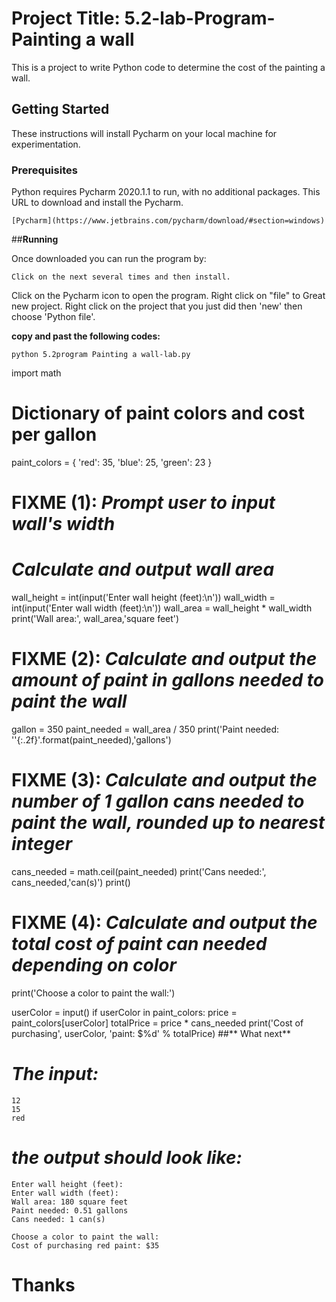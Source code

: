 # **Project Title: 5.2-lab-Program-Painting a wall**

This is a project to write  Python code to determine the cost of the painting a wall.

## **Getting Started**

These instructions will install Pycharm on your local machine for experimentation.

### **Prerequisites**

Python requires Pycharm 2020.1.1 to run, with no additional packages. This URL to download and install the Pycharm.
```
[Pycharm](https://www.jetbrains.com/pycharm/download/#section=windows)
```

##**Running**

Once downloaded you can run the program by:

```
Click on the next several times and then install.
```
Click on the Pycharm icon to open the program.
Right click on "file" to Great new project.
Right click on the project that you just did then 'new' then choose 'Python file'.

**copy and past the following codes:**

```
python 5.2program Painting a wall-lab.py 
```
import math

# Dictionary of paint colors and cost per gallon
paint_colors = {
   'red': 35,
   'blue': 25,
   'green': 23
}

# FIXME (1): *Prompt user to input wall's width*
# *Calculate and output wall area*
wall_height = int(input('Enter wall height (feet):\n'))
wall_width = int(input('Enter wall width (feet):\n'))
wall_area = wall_height * wall_width
print('Wall area:', wall_area,'square feet')
   
# FIXME (2): *Calculate and output the amount of paint in gallons needed to paint the wall*
gallon = 350
paint_needed = wall_area / 350
print('Paint needed: ''{:.2f}'.format(paint_needed),'gallons')
# FIXME (3): *Calculate and output the number of 1 gallon cans needed to paint the wall, rounded up to nearest integer*
cans_needed = math.ceil(paint_needed)
print('Cans needed:', cans_needed,'can(s)')
print()
# FIXME (4): *Calculate and output the total cost of paint can needed depending on color*
print('Choose a color to paint the wall:')


userColor = input()
if userColor in paint_colors:
    price = paint_colors[userColor]
    totalPrice = price * cans_needed
    print('Cost of purchasing', userColor, 'paint: $%d' % totalPrice)
##** What next**
# *The input:*
```
12
15
red
```
# *the output should look like:*
```
Enter wall height (feet):
Enter wall width (feet):
Wall area: 180 square feet
Paint needed: 0.51 gallons
Cans needed: 1 can(s)

Choose a color to paint the wall:
Cost of purchasing red paint: $35
```

# **Thanks**
